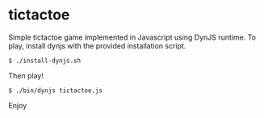 tictactoe
=========

Simple tictactoe game implemented in Javascript using DynJS runtime. To play, install dynjs with the
provided installation script.

    $ ./install-dynjs.sh

Then play!

    $ ./bin/dynjs tictactoe.js

Enjoy
